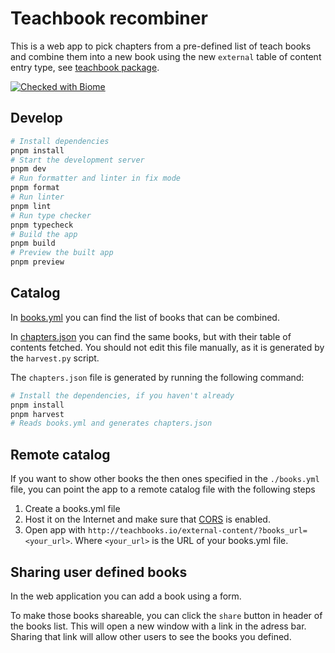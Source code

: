 # Teachbook recombiner

This is a web app to pick chapters from a pre-defined list of teach books and combine them into a new book using
the new `external` table of content entry type, see [teachbook package](https://github.com/TeachBooks/TeachBooks/blob/dd2418e0695d42d78a764cb165dd5d77875be6d9/docs/source/external.rst).

[![Checked with Biome](https://img.shields.io/badge/Checked_with-Biome-60a5fa?style=flat&logo=biome)](https://biomejs.dev)

## Develop

```bash
# Install dependencies
pnpm install
# Start the development server
pnpm dev
# Run formatter and linter in fix mode
pnpm format
# Run linter
pnpm lint
# Run type checker
pnpm typecheck
# Build the app
pnpm build
# Preview the built app
pnpm preview
```

## Catalog

In [books.yml](books.yml) you can find the list of books that can be combined.

In [chapters.json](chapters.json) you can find the same books, but with their table of contents fetched.
You should not edit this file manually, as it is generated by the `harvest.py` script.

The `chapters.json` file is generated by running the following command:

```bash
# Install the dependencies, if you haven't already
pnpm install
pnpm harvest
# Reads books.yml and generates chapters.json
```

## Remote catalog

If you want to show other books the then ones specified in the `./books.yml` file, you can point the app to a remote
catalog file with the following steps
1. Create a books.yml file
2. Host it on the Internet and make sure that [CORS](https://developer.mozilla.org/en-US/docs/Web/HTTP/Guides/CORS) is enabled.
3. Open app with `http://teachbooks.io/external-content/?books_url=<your_url>`. Where `<your_url>` is the URL of your books.yml file.

## Sharing user defined books

In the web application you can add a book using a form. 

To make those books shareable, you can click the `share` button in header of the books list. This will open a new window with a link in the adress bar. Sharing that link will allow other users to see the books you defined.
